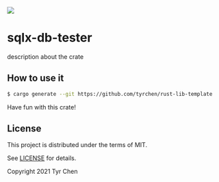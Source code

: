 ![](https://github.com/tyrchen/rust-lib-template/workflows/build/badge.svg)

# sqlx-db-tester

description about the crate

## How to use it

```bash
$ cargo generate --git https://github.com/tyrchen/rust-lib-template
```

Have fun with this crate!

## License

This project is distributed under the terms of MIT.

See [LICENSE](LICENSE.md) for details.

Copyright 2021 Tyr Chen
